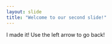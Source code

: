 ```yaml
---
layout: slide
title: "Welcome to our second slide!"
---
```

I made it!
Use the left arrow to go back!
